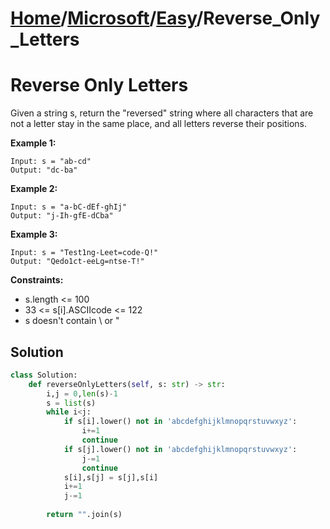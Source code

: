 # [Home](./../..)/[Microsoft](./..)/[Easy](./)/Reverse_Only_Letters
<h1>Reverse Only Letters</h1>

<p>
Given a string s, return the "reversed" string where all characters that are not a letter stay in the same place, and all letters reverse their positions.
</p>

<b>Example 1:</b>

    Input: s = "ab-cd"
    Output: "dc-ba"
    
<b>Example 2:</b>

    Input: s = "a-bC-dEf-ghIj"
    Output: "j-Ih-gfE-dCba"
    
<b>Example 3:</b>

    Input: s = "Test1ng-Leet=code-Q!"
    Output: "Qedo1ct-eeLg=ntse-T!"

<b>Constraints:</b>

- s.length <= 100
- 33 <= s[i].ASCIIcode <= 122 
- s doesn't contain \ or "

<h2>Solution</h2>

```python
class Solution:
    def reverseOnlyLetters(self, s: str) -> str:
        i,j = 0,len(s)-1
        s = list(s)
        while i<j:
            if s[i].lower() not in 'abcdefghijklmnopqrstuvwxyz':
                i+=1
                continue
            if s[j].lower() not in 'abcdefghijklmnopqrstuvwxyz':
                j-=1
                continue
            s[i],s[j] = s[j],s[i]
            i+=1
            j-=1
        
        return "".join(s)
```
